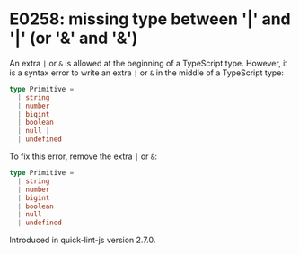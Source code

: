 # E0258: missing type between '|' and '|' (or '&' and '&')

An extra `|` or `&` is allowed at the beginning of a TypeScript type. However,
it is a syntax error to write an extra `|` or `&` in the middle of a TypeScript
type:

```typescript
type Primitive =
  | string
  | number
  | bigint
  | boolean
  | null |
  | undefined
```

To fix this error, remove the extra `|` or `&`:

```typescript
type Primitive =
  | string
  | number
  | bigint
  | boolean
  | null
  | undefined
```

Introduced in quick-lint-js version 2.7.0.

